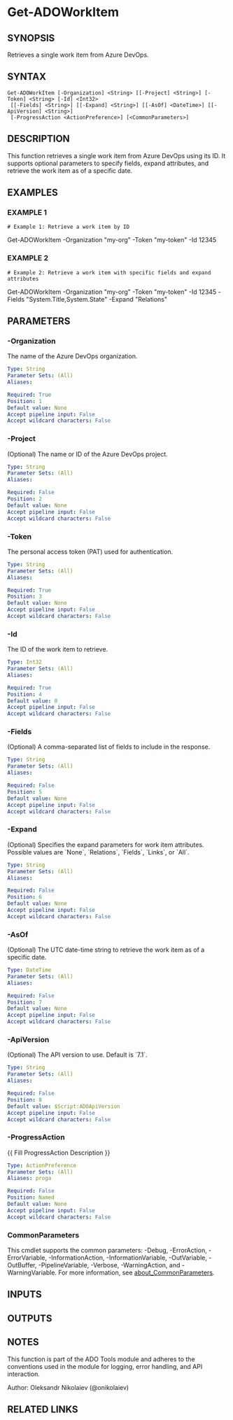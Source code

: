 ﻿---
external help file: ado.core-help.xml
Module Name: ado.core
online version:
schema: 2.0.0
---

# Get-ADOWorkItem

## SYNOPSIS
Retrieves a single work item from Azure DevOps.

## SYNTAX

```
Get-ADOWorkItem [-Organization] <String> [[-Project] <String>] [-Token] <String> [-Id] <Int32>
 [[-Fields] <String>] [[-Expand] <String>] [[-AsOf] <DateTime>] [[-ApiVersion] <String>]
 [-ProgressAction <ActionPreference>] [<CommonParameters>]
```

## DESCRIPTION
This function retrieves a single work item from Azure DevOps using its ID.
It supports optional parameters to specify fields, expand attributes, and retrieve the work item as of a specific date.

## EXAMPLES

### EXAMPLE 1
```
# Example 1: Retrieve a work item by ID
```

Get-ADOWorkItem -Organization "my-org" -Token "my-token" -Id 12345

### EXAMPLE 2
```
# Example 2: Retrieve a work item with specific fields and expand attributes
```

Get-ADOWorkItem -Organization "my-org" -Token "my-token" -Id 12345 -Fields "System.Title,System.State" -Expand "Relations"

## PARAMETERS

### -Organization
The name of the Azure DevOps organization.

```yaml
Type: String
Parameter Sets: (All)
Aliases:

Required: True
Position: 1
Default value: None
Accept pipeline input: False
Accept wildcard characters: False
```

### -Project
(Optional) The name or ID of the Azure DevOps project.

```yaml
Type: String
Parameter Sets: (All)
Aliases:

Required: False
Position: 2
Default value: None
Accept pipeline input: False
Accept wildcard characters: False
```

### -Token
The personal access token (PAT) used for authentication.

```yaml
Type: String
Parameter Sets: (All)
Aliases:

Required: True
Position: 3
Default value: None
Accept pipeline input: False
Accept wildcard characters: False
```

### -Id
The ID of the work item to retrieve.

```yaml
Type: Int32
Parameter Sets: (All)
Aliases:

Required: True
Position: 4
Default value: 0
Accept pipeline input: False
Accept wildcard characters: False
```

### -Fields
(Optional) A comma-separated list of fields to include in the response.

```yaml
Type: String
Parameter Sets: (All)
Aliases:

Required: False
Position: 5
Default value: None
Accept pipeline input: False
Accept wildcard characters: False
```

### -Expand
(Optional) Specifies the expand parameters for work item attributes.
Possible values are \`None\`, \`Relations\`, \`Fields\`, \`Links\`, or \`All\`.

```yaml
Type: String
Parameter Sets: (All)
Aliases:

Required: False
Position: 6
Default value: None
Accept pipeline input: False
Accept wildcard characters: False
```

### -AsOf
(Optional) The UTC date-time string to retrieve the work item as of a specific date.

```yaml
Type: DateTime
Parameter Sets: (All)
Aliases:

Required: False
Position: 7
Default value: None
Accept pipeline input: False
Accept wildcard characters: False
```

### -ApiVersion
(Optional) The API version to use.
Default is \`7.1\`.

```yaml
Type: String
Parameter Sets: (All)
Aliases:

Required: False
Position: 8
Default value: $Script:ADOApiVersion
Accept pipeline input: False
Accept wildcard characters: False
```

### -ProgressAction
{{ Fill ProgressAction Description }}

```yaml
Type: ActionPreference
Parameter Sets: (All)
Aliases: proga

Required: False
Position: Named
Default value: None
Accept pipeline input: False
Accept wildcard characters: False
```

### CommonParameters
This cmdlet supports the common parameters: -Debug, -ErrorAction, -ErrorVariable, -InformationAction, -InformationVariable, -OutVariable, -OutBuffer, -PipelineVariable, -Verbose, -WarningAction, and -WarningVariable. For more information, see [about_CommonParameters](http://go.microsoft.com/fwlink/?LinkID=113216).

## INPUTS

## OUTPUTS

## NOTES
This function is part of the ADO Tools module and adheres to the conventions used in the module for logging, error handling, and API interaction.

Author: Oleksandr Nikolaiev (@onikolaiev)

## RELATED LINKS
